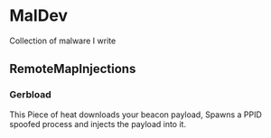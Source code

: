 # MalDev
Collection of malware I write


## RemoteMapInjections

### Gerbload

This Piece of heat downloads your beacon payload, Spawns a PPID spoofed process and injects the payload into it. 